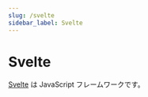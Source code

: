 ```yaml
---
slug: /svelte
sidebar_label: Svelte
---
```


# Svelte

[Svelte](https://svelte.dev/) は JavaScript フレームワークです。